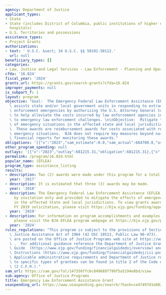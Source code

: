 ```yaml
---
agency: Department of Justice
applicant_types:
- State
- State (includes District of Columbia, public institutions of higher education and
  hospitals)
- U.S. Territories and possessions
assistance_types:
- Project Grants
authorizations:
- text: ' U.S.C. &sect; 34 U.S.C. §§ 50101-50112.'
  url: null
beneficiary_types: []
categories:
- Law, Justice and Legal Services - Law Enforcement - Planning and Operations
cfda: '16.824'
fiscal_year: '2024'
grants_url: https://grants.gov/search-grants?cfda=16.824
improper_payments: null
is_subpart_f: 1
layout: program
objective: "Goal:  The Emergency Federal Law Enforcement Assistance (EFLEA) Program\
  \ assists state and/or local government units in responding to extraordinary law\
  \ enforcement emergencies by authorizing the U.S. Attorney General to grant funding\
  \ to help alleviate the costs incurred by law enforcement agencies in responding\
  \ to emergency law enforcement challenges. \n\nObjective:  Mitigate the effects\
  \ of emergency situations in the affected state and local jurisdictions.\n\nNote:\
  \  These awards are reimbursement awards for costs associated with responses to\
  \ emergency situations.  BJA does not require key measures beyond narrative and\
  \ financial reports for monitoring these awards."
obligations: '[{"x":"2023","sam_estimate":0.0,"sam_actual":684700.0,"usa_spending_actual":651185.23},{"x":"2024","sam_estimate":0.0,"sam_actual":244963.0,"usa_spending_actual":241478.31},{"x":"2025","sam_estimate":0.0,"sam_actual":3000000.0,"usa_spending_actual":126888.0}]'
other_program_spending: null
outlays: '[{"x":"2023","outlay":681215.31,"obligation":681215.31},{"x":"2024","outlay":166929.0,"obligation":244963.0},{"x":"2025","outlay":126888.0,"obligation":126888.0}]'
permalink: /program/16.824.html
popular_name: (EFLEA)
program_type: assistance_listing
results:
- description: Two (2) awards were made under this program for a total of $13,849,826.
  year: '2017'
- description: It is estimated that three (3) awards may be made.
  year: '2018'
- description: The Emergency Federal Law Enforcement Assistance (EFLEA) Program is
    by invitation only and provided to mitigate the effects of emergency situations
    in the affected State and local jurisdictions. To view grants awarded under the
    FY 2019 solicitation, please visit https://bja.ojp.gov/funding/opportunities/bja-2019-15969.
  year: '2019'
- description: For information on program accomplishments and examples of funded projects,
    please visit the BJA EFLEA program webpage at https://bja.ojp.gov/program/eflea/overview.
  year: '2024'
rules_regulations: "This program is subject to the provisions of Section 609M of the\
  \ Justice Assistance Act of 1984 (42 USC 10513, Public Law 98-473).  \n\nNOFO guidelines\
  \ are posted on the Office of Justice Programs web site at https://www.ojp.gov/funding/explore/current-funding-opportunities\
  \ .  For additional guidance reference the Department of Justice Grants Financial\
  \ Guide  (https://www.ojp.gov/funding/financialguidedoj/overview) and Post award\
  \ Instructions (https://www.ojp.gov/funding/financialguidedoj/iii-postaward-requirements).\
  \ Applicable administrative requirements and Department of Justice regulations applicable\
  \ to specific types of grantees can be found in title 2 of the Code of Federal Regulations\
  \ (2 C.F.R.)."
sam_url: https://sam.gov/fal/147356ffc6c849689f799f5a5194e8bd/view
sub-agency: Office of Justice Programs
title: Emergency Law Enforcement Assistance Grant
usaspending_url: https://www.usaspending.gov/search/?hash=ce47497d1e082655a03b0870f1cd8edb
---
```

